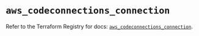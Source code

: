 # `aws_codeconnections_connection`

Refer to the Terraform Registry for docs: [`aws_codeconnections_connection`](https://registry.terraform.io/providers/hashicorp/aws/5.88.0/docs/resources/codeconnections_connection).
